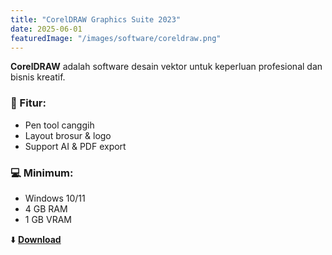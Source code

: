 ```yaml
---
title: "CorelDRAW Graphics Suite 2023"
date: 2025-06-01
featuredImage: "/images/software/coreldraw.png"
---
```


**CorelDRAW** adalah software desain vektor untuk keperluan profesional dan bisnis kreatif.

### 🧩 Fitur:
- Pen tool canggih
- Layout brosur & logo
- Support AI & PDF export

### 💻 Minimum:
- Windows 10/11
- 4 GB RAM
- 1 GB VRAM

⬇️ **[Download](https://example.com/download/coreldraw.zip)**
